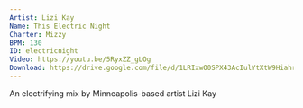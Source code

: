 ```yaml
---
Artist: Lizi Kay
Name: This Electric Night
Charter: Mizzy
BPM: 130
ID: electricnight
Video: https://youtu.be/5RyxZZ_gLOg
Download: https://drive.google.com/file/d/1LRIxwO0SPX43AcIulYtXtW9Hiahr_bBt/view
---
```

An electrifying mix by Minneapolis-based artist Lizi Kay

